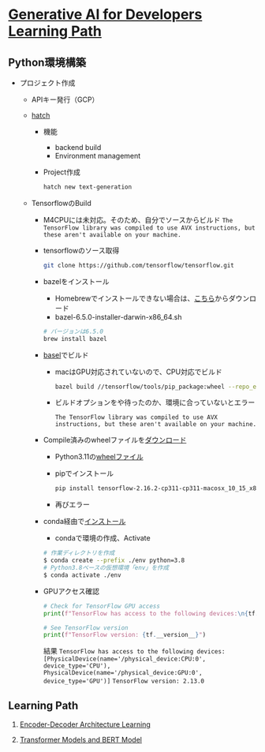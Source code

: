 # [Generative AI for Developers Learning Path](https://www.cloudskillsboost.google/paths/183?locale=ja)

## Python環境構築

* プロジェクト作成
  * APIキー発行（GCP）

  * [hatch](https://hatch.pypa.io/latest/install/)
    * 機能
      * backend build
      * Environment management
    * Project作成

      ```bash
      hatch new text-generation
      ```

  * TensorflowのBuild
    * M4CPUには未対応。そのため、自分でソースからビルド
      `The TensorFlow library was compiled to use AVX instructions, but these aren't available on your machine.`

    * tensorflowのソース取得

      ```bash
      git clone https://github.com/tensorflow/tensorflow.git
      ```

    * bazelをインストール
      * Homebrewでインストールできない場合は、[こちら](https://github.com/bazelbuild/bazel/releases)からダウンロード
      * bazel-6.5.0-installer-darwin-x86_64.sh

      ```bash
      # バージョンは6.5.0
      brew install bazel
      ```

    * [basel](https://www.tensorflow.org/install/source?hl=ja#macos)でビルド
      * macはGPU対応されていないので、CPU対応でビルド

        ```bash
        bazel build //tensorflow/tools/pip_package:wheel --repo_env=WHEEL_NAME=tensorflow_cpu
        ```

      * ビルドオプションをや待ったのか、環境に合っていないとエラー

        ```text
        The TensorFlow library was compiled to use AVX instructions, but these aren't available on your machine.
        ```

    * Compile済みのwheelファイルを[ダウンロード](https://www.tensorflow.org/install/pip?hl=ja#macos)
      * Python3.11の[wheelファイル](https://storage.googleapis.com/tensorflow/versions/2.16.2/tensorflow-2.16.2-cp311-cp311-macosx_10_15_x86_64.whl)

      * pipでインストール

        ```bash
        pip install tensorflow-2.16.2-cp311-cp311-macosx_10_15_x86_64.whl
        ```

      * 再びエラー

    * conda経由で[インストール](https://qiita.com/xtrizeShino/items/56e3c1e027107debe331)
      * condaで環境の作成、Activate

      ```bash
      # 作業ディレクトリを作成
      $ conda create --prefix ./env python=3.8
      # Python3.8ベースの仮想環境「env」を作成
      $ conda activate ./env
      ```

    * GPUアクセス確認

      ```python
      # Check for TensorFlow GPU access
      print(f"TensorFlow has access to the following devices:\n{tf.config.list_physical_devices()}")

      # See TensorFlow version
      print(f"TensorFlow version: {tf.__version__}")
      ```

      結果
      `TensorFlow has access to the following devices:`
      `[PhysicalDevice(name='/physical_device:CPU:0', device_type='CPU'), PhysicalDevice(name='/physical_device:GPU:0', device_type='GPU')]`
      `TensorFlow version: 2.13.0`

## Learning Path

1. [Encoder-Decoder Architecture Learning](./docs/encoder-decoder-architecture-learning.md)

1. [Transformer Models and BERT Model](./docs/transformer-models-and-bert-model.md)
